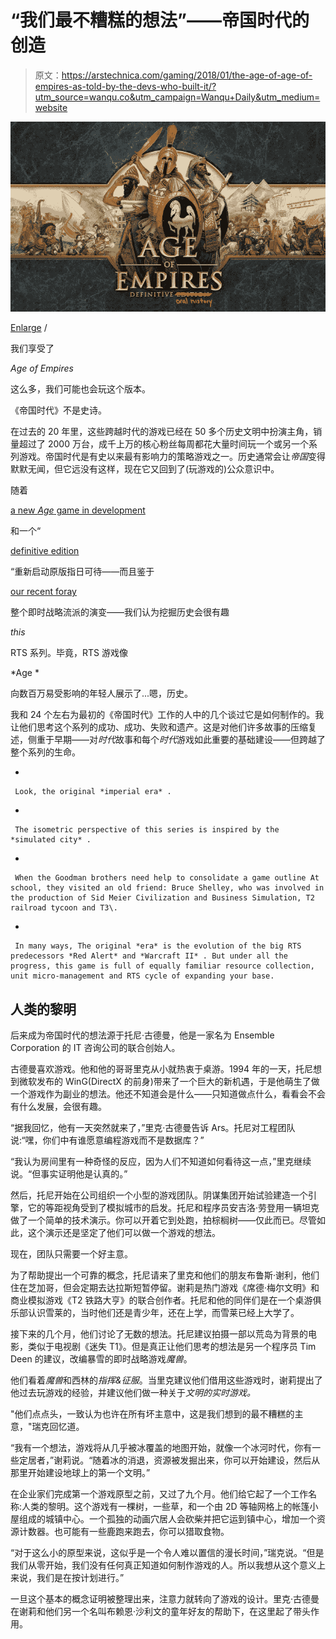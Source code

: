 # “我们最不糟糕的想法”——帝国时代的创造

> 原文：<https://arstechnica.com/gaming/2018/01/the-age-of-age-of-empires-as-told-by-the-devs-who-built-it/?utm_source=wanqu.co&utm_campaign=Wanqu+Daily&utm_medium=website>

![We've enjoyed <em>Age of Empires</em> so much, we'd probably play this version, too.](img/219b642f0590a10c78909d0762ff8cc6.png)

[Enlarge](https://cdn.arstechnica.net/wp-content/uploads/2018/01/Age-of-Empires_Oral_History.jpg) /

我们享受了

*Age of Empires*

这么多，我们可能也会玩这个版本。





《帝国时代》不是史诗。

在过去的 20 年里，这些跨越时代的游戏已经在 50 多个历史文明中扮演主角，销量超过了 2000 万台，成千上万的核心粉丝每周都花大量时间玩一个或另一个系列游戏。帝国时代是有史以来最有影响力的策略游戏之一。历史通常会让*帝国*变得默默无闻，但它远没有这样，现在它又回到了(玩游戏的)公众意识中。

随着

[a new *Age* game in development](https://www.polygon.com/2017/8/21/16180714/age-of-empires-4-pc-relic-entertainment-definitive-edition)

和一个“

[definitive edition](https://arstechnica.com/gaming/2017/06/age-of-empires-definitive-edition-4k-screenshots/)

“重新启动原版指日可待——而且鉴于

[our recent foray](https://arstechnica.com/gaming/2017/09/build-gather-brawl-repeat-the-history-of-real-time-strategy-games/)

整个即时战略流派的演变——我们认为挖掘历史会很有趣

*this*

RTS 系列。毕竟，RTS 游戏像

*Age *

向数百万易受影响的年轻人展示了...嗯，历史。

我和 24 个左右为最初的《帝国时代》工作的人中的几个谈过它是如何制作的。我让他们思考这个系列的成功、成功、失败和遗产。这是对他们许多故事的压缩复述，侧重于早期——对*时代*故事和每个*时代*游戏如此重要的基础建设——但跨越了整个系列的生命。

*   

     Look, the original *imperial era* . 

    

*   

     The isometric perspective of this series is inspired by the *simulated city* . 

    

*   

     When the Goodman brothers need help to consolidate a game outline At school, they visited an old friend: Bruce Shelley, who was involved in the production of Sid Meier Civilization and Business Simulation, T2 railroad tycoon and T3\. 

    

*   

     In many ways, The original *era* is the evolution of the big RTS predecessors *Red Alert* and *Warcraft II* . But under all the progress, this game is full of equally familiar resource collection, unit micro-management and RTS cycle of expanding your base. 

    

## 人类的黎明

后来成为帝国时代的想法源于托尼·古德曼，他是一家名为 Ensemble Corporation 的 IT 咨询公司的联合创始人。

古德曼喜欢游戏。他和他的哥哥里克从小就热衷于桌游。1994 年的一天，托尼想到微软发布的 WinG(DirectX 的前身)带来了一个巨大的新机遇，于是他萌生了做一个游戏作为副业的想法。他还不知道会是什么——只知道做点什么，看看会不会有什么发展，会很有趣。

“据我回忆，他有一天突然就来了，”里克·古德曼告诉 Ars。托尼对工程团队说:“嘿，你们中有谁愿意编程游戏而不是数据库？”

“我认为房间里有一种奇怪的反应，因为人们不知道如何看待这一点，”里克继续说。“但事实证明他是认真的。”

然后，托尼开始在公司组织一个小型的游戏团队。阴谋集团开始试验建造一个引擎，它的等距视角受到了模拟城市的启发。托尼和程序员安吉洛·劳登用一辆坦克做了一个简单的技术演示。你可以开着它到处跑，拍棕榈树——仅此而已。尽管如此，这个演示还是坚定了他们可以做一个游戏的想法。

现在，团队只需要一个好主意。

为了帮助提出一个可靠的概念，托尼请来了里克和他们的朋友布鲁斯·谢利，他们住在芝加哥，但会定期去达拉斯短暂停留。谢莉是热门游戏《席德·梅尔文明》和商业模拟游戏《T2 铁路大亨》的联合创作者。托尼和他的同伴们是在一个桌游俱乐部认识雪莱的，当时他们还是青少年，还在上学，而雪莱已经上大学了。

接下来的几个月，他们讨论了无数的想法。托尼建议拍摄一部以荒岛为背景的电影，类似于电视剧《迷失 T1》。但是真正让他们思考的想法是另一个程序员 Tim Deen 的建议，改编暴雪的即时战略游戏*魔兽*。

他们看着*魔兽*和西林的*指挥&征服*。当里克建议他们借用这些游戏时，谢莉提出了他过去玩游戏的经验，并建议他们做一种关于*文明的实时游戏。*

"他们点点头，一致认为也许在所有坏主意中，这是我们想到的最不糟糕的主意，"瑞克回忆道。

“我有一个想法，游戏将从几乎被冰覆盖的地图开始，就像一个冰河时代，你有一些定居者，”谢莉说。“随着冰的消退，资源被发掘出来，你可以开始建设，然后从那里开始建设地球上的第一个文明。”

在企业家们完成第一个游戏原型之前，又过了九个月。他们给它起了一个工作名称:人类的黎明。这个游戏有一棵树，一些草，和一个由 2D 等轴网格上的帐篷小屋组成的城镇中心。一个孤独的动画穴居人会砍柴并把它运到镇中心，增加一个资源计数器。也可能有一些鹿跑来跑去，你可以猎取食物。

“对于这么小的原型来说，这似乎是一个令人难以置信的漫长时间，”瑞克说。“但是我们从零开始，我们没有任何真正知道如何制作游戏的人。所以我想从这个意义上来说，我们是在按计划进行。”

一旦这个基本的概念证明被整理出来，注意力就转向了游戏的设计。里克·古德曼在谢莉和他们另一个名叫布赖恩·沙利文的童年好友的帮助下，在这里起了带头作用。